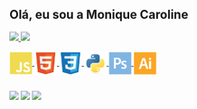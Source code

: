 ## Olá, eu sou a Monique Caroline

<div>
  <a href="https://github.com/monique-caroline">
  <img heigth="180em" src="https://github-readme-stats.vercel.app/api?username=monique-caroline&show_icons=true&theme=radical&include_all_commits=true&count_private=true"/>
  <img heigth="180em" src="https://github-readme-stats.vercel.app/api/top-langs/?username=monique-caroline&layout=compact&langs_count-16&theme=radical"/>
</div>

 <div style="display: inline_block"><br>
    <img align="center" alt="Monique-js" heigth="30" width="40" src="https://raw.githubusercontent.com/devicons/devicon/master/icons/javascript/javascript-plain.svg">
    <img align="center" alt="Monique-html" heigth="30" width="40" src="https://raw.githubusercontent.com/devicons/devicon/master/icons/html5/html5-original.svg">
    <img align="center" alt="Monique-css" heigth="30" width="40" src="https://raw.githubusercontent.com/devicons/devicon/master/icons/css3/css3-original.svg">
    <img align="center" alt="Monique-python" heigth="30" width="40" src="https://raw.githubusercontent.com/devicons/devicon/master/icons/python/python-original.svg">
    <img align="center" alt="Monique-photoshop" heigth="30" width="40" src="https://raw.githubusercontent.com/devicons/devicon/master/icons/photoshop/photoshop-plain.svg">
    <img align="center" alt="Monique-illustrator" heigth="30" width="40" src="https://raw.githubusercontent.com/devicons/devicon/master/icons/illustrator/illustrator-plain.svg">
 </div>  

  ##
  
 <div>
   <a href="https://www.linkedin.com/in/moniquecaroline" target="_blank"><img src="https://img.shields.io/badge/-LinkedIn-%230077B5?style=for-the-badge&logo=linkedin&logoColor=white" target="_blank"></a>
   <a href="https://www.instagram.com/monique.caroline/" target="_blank"><img src="https://img.shields.io/badge/-Instagram-%23E4405F?style=for-the-badge&logo=instagram&logoColor=white" target="_blank"></a>
   <a href="mailto:monique.cgd@gmail.com"><img src="https://img.shields.io/badge/-Gmail-%233333?style=for-the-badge&logo=gmail&logoColor=white" target="_blank"></a>
 </div>
  
 
  

<!---
monique-caroline/monique-caroline is a ✨ special ✨ repository because its `README.md` (this file) appears on your GitHub profile.
You can click the Preview link to take a look at your changes.
--->
